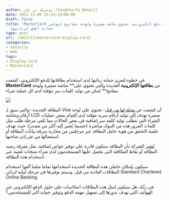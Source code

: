```yaml
---
author: يوغرطة بن علي (Youghourta Benali)
date: 2012-11-09 15:53:23+00:00
draft: false
title: 'MasterCard تكشف عن بطاقة دفع إلكترونية تحتوي شاشة صغيرة ولوحة مفاتيح لتوفير
  حماية أفضل لزبائنها  '
type: post
url: /2012/11/mastercard-display-card/
categories:
- Security
- Web
tags:
- Display Card
- MasterCard
---
```


في خطوة لتعزيز حماية زبائنها لدى استخدام بطاقاتها للدفع الإلكتروني، كشفت **MasterCard** عن **بطاقتها الإلكترونية** الجديدة والتي تحتوي على** شاشة صغيرة ولوحة مفاتيح** تُمكن من توليد كلمات سر مؤقتة لدى كل عملية شراء.




[![](http://www.it-scoop.com/wp-content/uploads/2012/11/mastercard-display-card.png)
](http://www.it-scoop.com/wp-content/uploads/2012/11/mastercard-display-card.png)




البطاقة الجديدة –والتي سبق لـ Visa أن كشفت عن[ مثيلة لها من قبل](http://readwrite.com/2011/11/02/new-visa-credit-card-comes-wit)- تحتوي على لوحة أرقام وشاشة LCD صغيرة تهدف إلى توليد أرقام سرية مؤقتة لدى القيام ببعض عمليات الشراء التي تتطلب توليد كلمة سر إضافية في بعض الحالات مما يُلغي مرحلة طلب مثل كلمات المرور هذه من البنوك مباشرة (حسبما يُشير إليه أكثر من مصدر)، حيث تهدف علمية التحقق من هوية حامل البطاقة عبر مرحلتين من محاربة سرقة بيانات البطاقة أو استعمالها من غير إذن صاحبها.




[تُشير](http://newsroom.mastercard.com/press-releases/mastercard-introduces-next-generation-display-card-technology-a-first-for-singapore/) الشركة بأن البطاقة ستكون قادرة على توفير خواص إضافية، مثل معرفة رصيد البطاقة أو نقاط المكافئة التي يحصل عليها المستخدمون لدى شراء منتجات مُعينة عبر استخدام هذه البطاقة.




سيكون بإمكان حاملي هذه البطاقة الجديدة استخدامها تماما مثلما ألفوا استخدام البطاقات العادية من قبل، وسيتم توفيرها في مرحلة أولية لزبائن Standard Chartered Online Banking.




في رأيك هل سيكون لمثل هذه البطاقات انعكاسات على حلول الدفع الإلكتروني عبر الهواتف التي تهدف بدورها إلى تسهيل مهمة الدفع وتوفير حماية أكبر للمستخدمين؟
